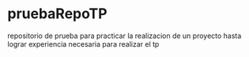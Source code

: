 # pruebaRepoTP
repositorio de prueba para practicar la realizacion de un proyecto hasta lograr experiencia necesaria para realizar el tp
